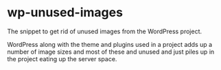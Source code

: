 # wp-unused-images

The snippet to get rid of unused images from the WordPress project. 

WordPress along with the theme and plugins used in a project adds up a number of image sizes and most of these and unused and just piles up in the project eating up the server space.
